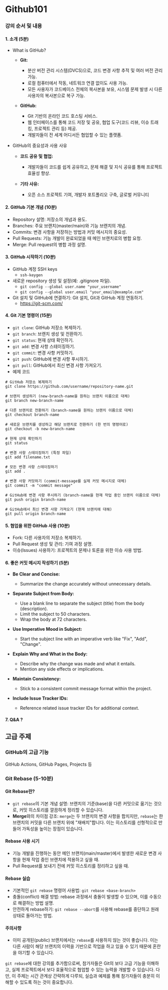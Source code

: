 # Github101

### 강의 순서 및 내용

#### 1. 소개 (5분)
- What is GitHub?
  - **Git:**
    - 분산 버전 관리 시스템(DVCS)으로, 코드 변경 사항 추적 및 여러 버전 관리 가능.
    - 로컬 컴퓨터에서 작동, 네트워크 연결 없이도 사용 가능.
    - 모든 사용자가 코드베이스 전체의 복사본을 보유, 시스템 문제 발생 시 다른 사용자의 복사본으로 복구 가능.

  - **GitHub:**
    - Git 기반의 온라인 코드 호스팅 서비스.
    - 웹 인터페이스를 통해 코드 저장 및 공유, 협업 도구(코드 리뷰, 이슈 트래킹, 프로젝트 관리 등) 제공.
    - 개발자들이 전 세계 어디서든 협업할 수 있는 플랫폼.

- GitHub의 중요성과 사용 사유
  - **코드 공유 및 협업:**
    - 개발자들이 코드를 쉽게 공유하고, 문제 해결 및 지식 공유를 통해 프로젝트 효율성 향상.
    
  - **기타 사유:**
    - 오픈 소스 프로젝트 기여, 개발자 포트폴리오 구축, 글로벌 커뮤니티
    
#### 2. GitHub 기본 개념 (10분)
- Repository 설명: 저장소의 개념과 용도.
- Branches: 주요 브랜치(master/main)와 기능 브랜치의 개념.
- Commits: 변경 사항을 저장하는 방법과 커밋 메시지의 중요성.
- Pull Requests: 기능 개발이 완료되었을 때 메인 브랜치로의 병합 요청.
- Merge: Pull request의 병합 과정 설명.

#### 3. GitHub 시작하기 (10분)
- GitHub 계정 SSH keys
  - `ssh-keygen`
- 새로운 repository 생성 및 설정(예: .gitignore 파일).
  - `git config --global user.name "your_username"`
  - `git config --global user.email "your_email@example.com"`
- Git 설치 및 GitHub에 연결하기: Git 설치, Git과 GitHub 계정 연동하기.
  - https://git-scm.com/

#### 4. Git 기본 명령어 (15분)
- `git clone`: GitHub 저장소 복제하기.
- `git branch`: 브랜치 생성 및 전환하기.
- `git status`: 현재 상태 확인하기.
- `git add`: 변경 사항 스테이징하기.
- `git commit`: 변경 사항 커밋하기.
- `git push`: GitHub에 변경 사항 푸시하기.
- `git pull`: GitHub에서 최신 변경 사항 가져오기.
- 예제 코드
```base
# GitHub 저장소 복제하기
git clone https://github.com/username/repository-name.git

# 브랜치 생성하기 (new-branch-name을 원하는 브랜치 이름으로 대체)
git branch new-branch-name

# 다른 브랜치로 전환하기 (branch-name을 원하는 브랜치 이름으로 대체)
git checkout branch-name

# 새로운 브랜치를 생성하고 해당 브랜치로 전환하기 (한 번의 명령어로)
git checkout -b new-branch-name

# 현재 상태 확인하기
git status

# 변경 사항 스테이징하기 (특정 파일)
git add filename.txt

# 모든 변경 사항 스테이징하기
git add .

# 변경 사항 커밋하기 (commit-message를 실제 커밋 메시지로 대체)
git commit -m "commit message"

# GitHub에 변경 사항 푸시하기 (branch-name을 현재 작업 중인 브랜치 이름으로 대체)
git push origin branch-name

# GitHub에서 최신 변경 사항 가져오기 (현재 브랜치에 대해)
git pull origin branch-name
```

#### 5. 협업을 위한 GitHub 사용 (10분)
- Fork: 다른 사용자의 저장소 복제하기.
- Pull Request 생성 및 관리: 기여 과정 설명.
- 이슈(Issues) 사용하기: 프로젝트의 문제나 토론을 위한 이슈 사용 방법.

#### 6. 좋은 커밋 메시지 작성하기 (5분)
  - **Be Clear and Concise:**
    - Summarize the change accurately without unnecessary details.
  
  - **Separate Subject from Body:**
    - Use a blank line to separate the subject (title) from the body (description).
    - Limit the subject to 50 characters.
    - Wrap the body at 72 characters.
  
  - **Use Imperative Mood in Subject:**
    - Start the subject line with an imperative verb like "Fix", "Add", "Change".
  
  - **Explain Why and What in the Body:**
    - Describe why the change was made and what it entails.
    - Mention any side effects or implications.
  
  - **Maintain Consistency:**
    - Stick to a consistent commit message format within the project.
  
  - **Include Issue Tracker IDs:**
    - Reference related issue tracker IDs for additional context.

#### 7. Q&A ?


## 고급 주제

### GitHub의 고급 기능
GitHub Actions, GitHub Pages, Projects 등

### Git Rebase (5-10분)

#### Git Rebase란?
- `git rebase`의 기본 개념 설명: 브랜치의 기준(base)을 다른 커밋으로 옮기는 것으로, 커밋 히스토리를 깔끔하게 정리할 수 있습니다.
- **Merge**와의 차이점 강조: `merge`는 두 브랜치의 변경 사항을 합치지만, `rebase`는 한 브랜치의 커밋을 다른 브랜치 위에 "재배치"합니다. 이는 히스토리를 선형적으로 만들어 가독성을 높이는 장점이 있습니다.

#### Rebase 사용 시기
- 기능 개발을 진행하는 동안 메인 브랜치(main/master)에서 발생한 새로운 변경 사항을 현재 작업 중인 브랜치에 적용하고 싶을 때.
- Pull Request를 보내기 전에 커밋 히스토리를 정리하고 싶을 때.

#### Rebase 실습
- 기본적인 `git rebase` 명령어 사용법: `git rebase <base-branch>`
- 충돌(conflict) 해결 방법: rebase 과정에서 충돌이 발생할 수 있으며, 이를 수동으로 해결하는 방법 설명.
- 안전하게 rebase하기: `git rebase --abort`를 사용해 rebase를 중단하고 원래 상태로 돌아가는 방법.

#### 주의사항
- 이미 공개된(public) 브랜치에서는 `rebase`를 사용하지 않는 것이 좋습니다. 이는 다른 사람이 해당 브랜치의 이력을 기반으로 작업을 하고 있을 수 있기 때문에 혼란을 야기할 수 있습니다.

`git rebase`에 대한 강의를 추가함으로써, 참가자들은 Git의 보다 고급 기능을 이해하고, 실제 프로젝트에서 보다 효율적으로 협업할 수 있는 능력을 개발할 수 있습니다. 다만, 이 주제는 시간 관계상 간략하게 다루되, 실습과 예제를 통해 참가자들이 충분히 이해할 수 있도록 하는 것이 중요합니다.
